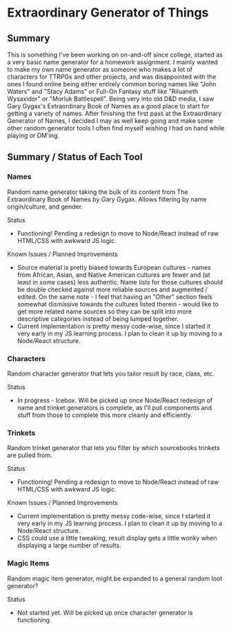 # Extraordinary Generator of Things

## Summary

This is something I've been working on on-and-off since college, started as a very basic name generator for a homework assignment. I mainly wanted to make my own name generator as someone who makes a lot of characters for TTRPGs and other projects, and was disappointed with the ones I found online being either entirely common boring names like "John Waters" and "Stacy Adams" or Full-On Fantasy stuff like "Riluaneth Wysaxidor" or "Morluk Battlespell". Being very into old D&D media, I saw Gary Gygax's Extraordinary Book of Names as a good place to start for getting a variety of names. After finishing the first pass at the Extraordinary Generator of Names, I decided I may as well keep going and make some other random generator tools I often find myself wishing I had on hand while playing or DM'ing. 


## Summary / Status of Each Tool

### Names
Random name generator taking the bulk of its content from The Extraordinary Book of Names by Gary Gygax. Allows filtering by name origin/culture, and gender.

Status
- Functioning! Pending a redesign to move to Node/React instead of raw HTML/CSS with awkward JS logic.

Known Issues / Planned Improvements
- Source material is pretty biased towards European cultures - names from African, Asian, and Native American cultures are fewer and (at least in some cases) less authentic. Name lists for those cultures should be double checked against more reliable sources and augmented / edited. On the same note - I feel that having an "Other" section feels somewhat dismissive towards the cultures listed therein - would like to get more related name sources so they can be split into more descriptive categories instead of being lumped together.
- Current implementation is pretty messy code-wise, since I started it very early in my JS learning process. I plan to clean it up by moving to a Node/React structure.


### Characters
Random character generator that lets you tailor result by race, class, etc. 

Status
- In progress - Icebox. Will be picked up once Node/React redesign of name and trinket generators is complete, as I'll pull components and stuff from those to complete this more cleanly and efficiently.


### Trinkets
Random trinket generator that lets you filter by which sourcebooks trinkets are pulled from.

Status
- Functioning! Pending a redesign to move to Node/React instead of raw HTML/CSS with awkward JS logic.

Known Issues / Planned Improvements
- Current implementation is pretty messy code-wise, since I started it very early in my JS learning process. I plan to clean it up by moving to a Node/React structure.
- CSS could use a little tweaking, result display gets a little wonky when displaying a large number of results.



### Magic Items
Random magic item generator, might be expanded to a general random loot generator?

Status
- Not started yet. Will be picked up once character generator is functioning.
